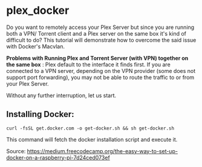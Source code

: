 # plex_docker #
Do you want to remotely access your Plex Server but since you are running both a VPN/ Torrent client and a Plex server on the same box it's kind of difficult to do? This tutorial will demonstrate how to overcome the said issue with Docker's Macvlan. 


**Problems with Running Plex and Torrent Server (with VPN) together on the same box** : Plex default to the interface it finds first. If you are connected to a VPN server, depending on the VPN provider (some does not support port forwarding), you may not be able to route the traffic to or from your Plex Server. 

Without any further interruption, let us start.

## Installing Docker:

```curl -fsSL get.docker.com -o get-docker.sh && sh get-docker.sh```

This command will fetch the docker installation script and execute it.

Source: https://medium.freecodecamp.org/the-easy-way-to-set-up-docker-on-a-raspberry-pi-7d24ced073ef

